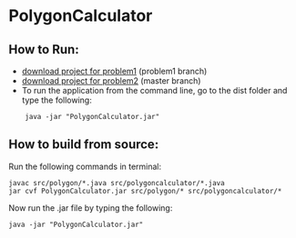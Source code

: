 PolygonCalculator
=================



How to Run:
-----------

- [download project for problem1](https://github.com/mizanRahman/PolygonCalculator/archive/problem1.zip) (problem1 branch)  
- [download project for problem2](https://github.com/mizanRahman/PolygonCalculator/archive/master.zip)   (master branch)
- To run the application from the command line, go to the dist folder and type the following:

```
	java -jar "PolygonCalculator.jar" 
```



How to build from source:
-------------------------

Run the following commands in terminal:

	javac src/polygon/*.java src/polygoncalculator/*.java
	jar cvf PolygonCalculator.jar src/polygon/* src/polygoncalculator/* 

Now run the .jar file by typing the following:
	
	java -jar "PolygonCalculator.jar" 


